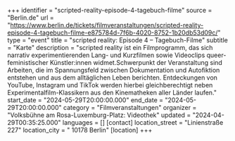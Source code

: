 +++
identifier = "scripted-reality-episode-4-tagebuch-filme"
source = "Berlin.de"
url = "https://www.berlin.de/tickets/filmveranstaltungen/scripted-reality-episode-4-tagebuch-filme-e875784d-7f6b-4020-8752-1b20db53d09c/"
type = "event"
title = "scripted reality: Episode 4 – Tagebuch-Filme"
subtitle = "Karte"
description = "scripted reality ist ein Filmprogramm, das sich narrativ experimentierenden Lang- und Kurzfilmen sowie Videoclips queer-feministischer Künstler:innen widmet.Schwerpunkt der Veranstaltung sind Arbeiten, die im Spannungsfeld zwischen Dokumentation und Autofiktion entstehen und aus dem alltäglichen Leben berichten. Entdeckungen von YouTube, Instagram und TikTok werden hierbei gleichberechtigt neben Experimentalfilm-Klassikern aus den Kinematheken aller Länder laufen."
start_date = "2024-05-29T20:00:00.000"
end_date = "2024-05-29T20:00:00.000"
category = "Filmveranstaltungen"
organizer = "Volksbühne am Rosa-Luxemburg-Platz: Videothek"
updated = "2024-04-29T00:35:25.000"
languages = []
[contact]
location_street = "Linienstraße 227"
location_city = " 10178 Berlin"
[location]
+++